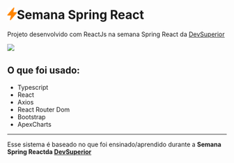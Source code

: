 # <img align="left" alt="Abhishek's Discord" width="22px" src="https://raw.githubusercontent.com/devsuperior/bds-assets/main/ds/devsuperior-logo-small.png" />Semana Spring React

Projeto desenvolvido com ReactJs na semana Spring React da <a href="https://devsuperior.com.br/"> DevSuperior</a>

![](https://user-images.githubusercontent.com/24705347/117660790-faae1480-b173-11eb-966d-2d4841743f7e.png)

## O que foi usado:
* Typescript
* React
* Axios
* React Router Dom
* Bootstrap
* ApexCharts
<hr/>
Esse sistema é baseado no que foi ensinado/aprendido durante a <b>Semana Spring Reactda <a href="https://devsuperior.com.br/"> DevSuperior</a> </b>
